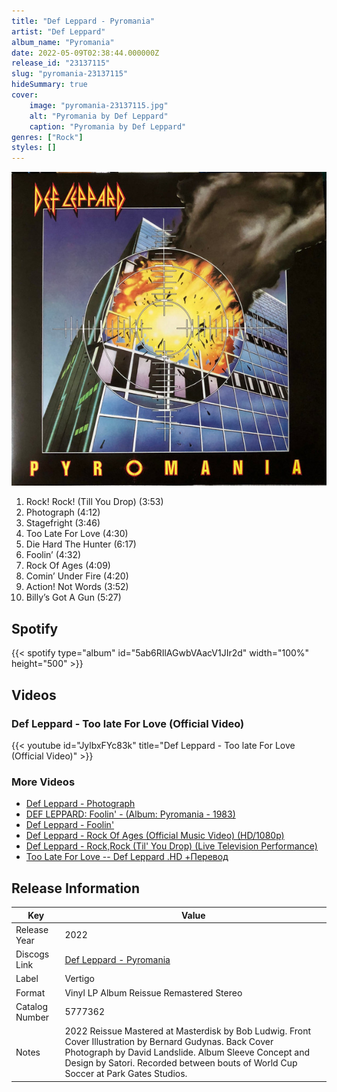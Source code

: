```yaml
---
title: "Def Leppard - Pyromania"
artist: "Def Leppard"
album_name: "Pyromania"
date: 2022-05-09T02:38:44.000000Z
release_id: "23137115"
slug: "pyromania-23137115"
hideSummary: true
cover:
    image: "pyromania-23137115.jpg"
    alt: "Pyromania by Def Leppard"
    caption: "Pyromania by Def Leppard"
genres: ["Rock"]
styles: []
---
```


![Pyromania by Def Leppard](pyromania-23137115.jpg)

<!-- section break -->

1. Rock! Rock! (Till You Drop) (3:53)
2. Photograph (4:12)
3. Stagefright  (3:46)
4. Too Late For Love (4:30)
5. Die Hard The Hunter (6:17)
6. Foolin’ (4:32)
7. Rock Of Ages (4:09)
8. Comin’ Under Fire (4:20)
9. Action! Not Words (3:52)
10. Billy’s Got A Gun (5:27)

<!-- section break -->


## Spotify
{{< spotify type="album" id="5ab6RIlAGwbVAacV1JIr2d" width="100%" height="500" >}}



## Videos
### Def Leppard - Too late For Love (Official Video)
{{< youtube id="JylbxFYc83k" title="Def Leppard - Too late For Love (Official Video)" >}}<br>

### More Videos

- [Def Leppard - Photograph](https://www.youtube.com/watch?v=D4dHr8evt6k)
- [DEF LEPPARD: Foolin' - (Album: Pyromania - 1983)](https://www.youtube.com/watch?v=q3sbi86cIRI)
- [Def Leppard - Foolin'](https://www.youtube.com/watch?v=9SnxBvH-0Mc)
- [Def Leppard - Rock Of Ages (Official Music Video) (HD/1080p)](https://www.youtube.com/watch?v=4xHy3ngYfWo)
- [Def Leppard - Rock,Rock (Til' You Drop) (Live Television Performance)](https://www.youtube.com/watch?v=-r4dQqEWbhU)
- [Too Late For Love -- Def Leppard .HD +Перевод](https://www.youtube.com/watch?v=F_3qbVA692c)


## Release Information
|  Key           | Value                                                |
| ---------------| ---------------------------------------------------- |
| Release Year   | 2022                                   |
| Discogs Link   | [Def Leppard - Pyromania](https://www.discogs.com/release/23137115-Def-Leppard-Pyromania) |
| Label          | Vertigo |
| Format         | Vinyl LP Album Reissue Remastered Stereo |
| Catalog Number | 5777362 |
| Notes | 2022 Reissue   Mastered at Masterdisk by Bob Ludwig. Front Cover Illustration by Bernard Gudynas. Back Cover Photograph by David Landslide. Album Sleeve Concept and Design by Satori. Recorded between bouts of World Cup Soccer at Park Gates Studios. |